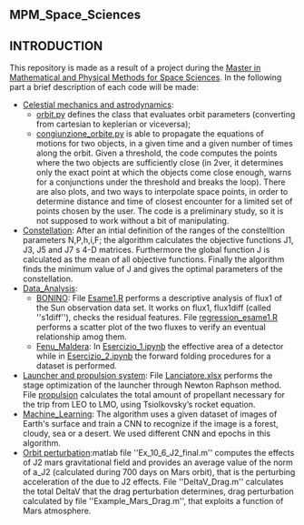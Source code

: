 ## MPM_Space_Sciences ##

## INTRODUCTION ##
This repository is made as a result of a project during the [Master in Mathematical and Physical Methods for Space Sciences](https://mpmss.i-learn.unito.it/). 
In the following part a brief description of each code will be made:
   - [Celestial mechanics and astrodynamics](https://github.com/andreasemeraro/MPM_Space_Sciences/tree/main/Celestial%20mechanics%20and%20astrodynamics):
      - [orbit.py](https://github.com/andreasemeraro/MPM_Space_Sciences/blob/main/Celestial%20mechanics%20and%20astrodynamics/Orbit.py) defines the class that                evaluates orbit parameters (converting from cartesian to keplerian or viceversa); 
      - [congiunzione_orbite.py](https://github.com/andreasemeraro/MPM_Space_Sciences/blob/main/Celestial%20mechanics%20and%20astrodynamics/congiunzione_orbite.py)           is able to propagate the equations of motions for two objects, in a given time and a given number of times along the orbit. Given a           threshold,             the code computes the points where the two objects are sufficiently close (in 2ver, it determines only the exact point at which the objects come                     close enough, warns for a conjunctions under the threshold and breaks the loop). There are also plots, and two ways to interpolate space points, in order to        determine distance and time of closest encounter for a limited set of points chosen by the user. The code is a preliminary study, so it is not supposed to           work without a bit of manipulating.
   - [Constellation](https://github.com/andreasemeraro/MPM_Space_Sciences/tree/main/Costellation): After an intial definition of the ranges of the constelltion          parameters N,P,h,i,F; the algorithm calculates the objective functions J1, J3, J5 and J7 s 4-D matrices. Furthermore the global function J is calculated as the      mean of all objective functions. Finally the algorithm finds the minimum value of J and gives the optimal parameters of the constellation.
   - [Data_Analysis](https://github.com/andreasemeraro/MPM_Space_Sciences/tree/main/Data_Analysis): 
      - [BONINO](https://github.com/andreasemeraro/MPM_Space_Sciences/tree/main/Data_Analysis/Bonino): File [Esame1.R](https://github.com/andreasemeraro/MPM_Space_Sciences/blob/main/Data_Analysis/Bonino/Esame1.R) performs a descriptive analysis of  flux1 of the Sun observation data set. It works on flux1, flux1diff (called ''s1diff''), checks the residual features. File [regression_esame1.R](https://github.com/andreasemeraro/MPM_Space_Sciences/blob/main/Data_Analysis/Bonino/regression_esame1.R) performs a scatter plot of the two fluxes to verify an eventual relationship               amog them.
       - [Fenu_Maldera](https://github.com/andreasemeraro/MPM_Space_Sciences/tree/main/Data_Analysis/Fenu_Maldera): In [Esercizio_1.ipynb](https://github.com/andreasemeraro/MPM_Space_Sciences/blob/main/Data_Analysis/Fenu_Maldera/Esercizio_1.ipynb) the effective area of a detector while in [Esercizio_2.ipynb](https://github.com/andreasemeraro/MPM_Space_Sciences/blob/main/Data_Analysis/Fenu_Maldera/Esercizio_2.ipynb) the forward folding procedures for a dataset is performed.
   - [Launcher and propulsion system](https://github.com/andreasemeraro/MPM_Space_Sciences/tree/main/Launcher): File [Lanciatore.xlsx](https://github.com/andreasemeraro/MPM_Space_Sciences/blob/main/Launcher/Lanciatore.xlsx) performs the stage              optimization of the launcher through Newton Raphson method. File [propulsion](https://github.com/andreasemeraro/MPM_Space_Sciences/blob/main/Launcher/Lanciatore.xlsx) calculates the total amount of propellant necessary for the trip from LEO to        LMO, using Tsiolkovsky’s rocket equation.
   - [Machine_Learning](https://github.com/andreasemeraro/MPM_Space_Sciences/tree/main/Machine_Learning): The algorithm uses a given dataset of images of Earth's        surface and train a CNN to recognize if the image is a forest, cloudy, sea or a desert. We used different CNN and epochs in this algorithm. 
   - [Orbit perturbation](https://github.com/andreasemeraro/MPM_Space_Sciences/tree/main/Orbit%20perturbation):matlab file ''Ex_10_6_J2_final.m'' computes the            effects of J2 mars gravitational field and provides an average value of the norm of a_J2 (calculated during 700 days on Mars orbit), that is the perturbing          acceleration of the due to J2 effects.
     File ''DeltaV_Drag.m'' calculates the total DeltaV that the drag perturbation determines, drag perturbation calculated by file ''Example_Mars_Drag.m'', that        exploits a function of Mars atmosphere.
